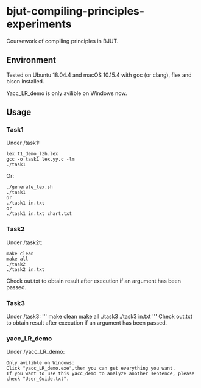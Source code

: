 # bjut-compiling-principles-experiments
Coursework of compiling principles in BJUT. 
## Environment
Tested on Ubuntu 18.04.4 and macOS 10.15.4 with gcc (or clang), flex and bison installed. 

Yacc_LR_demo is only avilible on Windows now.
## Usage
### Task1
Under /task1:  
```shell
lex t1_demo_lzh.lex  
gcc -o task1 lex.yy.c -lm  
./task1  
```
Or:  
```shell
./generate_lex.sh  
./task1  
or
./task1 in.txt
or
./task1 in.txt chart.txt
```
### Task2
Under /task2t:  
```shell
make clean
make all 
./task2
./task2 in.txt  
```
Check out.txt to obtain result after execution if an argument has been passed.

### Task3
Under /task3:
'''
make clean
make all
./task3
./task3 in.txt
'''
Check out.txt to obtain result after execution if an argument has been passed.

### yacc_LR_demo
Under /yacc_LR_demo:
```shell
Only avilible on Windows:
Click "yacc_LR_demo.exe",then you can get everything you want.
If you want to use this yacc_demo to analyze another sentence, please check "User_Guide.txt".
```
